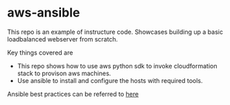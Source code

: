 # aws-ansible
This repo is an example of instructure code.
Showcases building up a  basic loadbalanced webserver from scratch.

Key things covered are
 * This repo shows how to use aws python sdk to invoke    cloudformation stack to provison aws machines.
 * Use ansible to install and configure the hosts with required tools.

Ansible best practices can be referred to [here](chrome-extension://oemmndcbldboiebfnladdacbdfmadadm/https://www.ansible.com/hubfs/2018_Content/AA%20BOS%202018%20Slides/Ansible%20Best%20Practices.pdf) 

